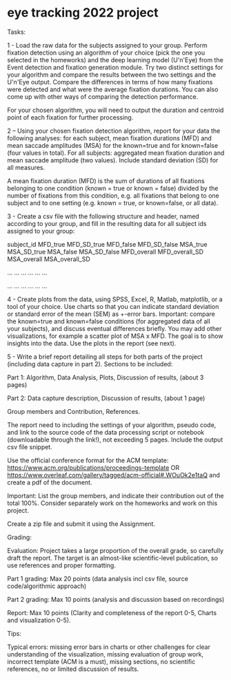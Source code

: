 # eye tracking 2022 project

Tasks:

1 - Load the raw data for the subjects assigned to your group. Perform fixation detection using an algorithm of your choice (pick the one you selected in the homeworks) and the deep learning model (U'n'Eye) from the Event detection and fixation generation module. Try two distinct settings for your algorithm and compare the results between the two settings and the U'n'Eye output. Compare the differences in terms of how many fixations were detected and what were the average fixation durations. You can also come up with other ways of comparing the detection performance.

For your chosen algorithm, you will need to output the duration and centroid point of each fixation for further processing.

2 – Using your chosen fixation detection algorithm, report for your data the following analyses: for each subject, mean fixation durations (MFD) and mean saccade amplitudes (MSA) for the known=true and for known=false (four values in total). For all subjects: aggregated mean fixation duration and mean saccade amplitude (two values). Include standard deviation (SD) for all measures.

A mean fixation duration (MFD) is the sum of durations of all fixations belonging to one condition (known = true or known = false) divided by the number of fixations from this condition, e.g. all fixations that belong to one subject and to one setting (e.g. known = true, or known=false, or all data).

3 - Create a csv file with the following structure and header, named according to your group, and fill in the resulting data for all subject ids assigned to your group:

subject_id   MFD_true MFD_SD_true MFD_false MFD_SD_false MSA_true MSA_SD_true MSA_false MSA_SD_false MFD_overall MFD_overall_SD MSA_overall MSA_overall_SD

... ... ... ... ... ...

... ... ... ... ... ...

4 - Create plots from the data, using SPSS, Excel, R, Matlab, matplotlib, or a tool of your choice. Use charts so that you can indicate standard deviation or standard error of the mean (SEM) as +-error bars. Important: compare the known=true and known=false conditions (for aggregated data of all your subjects), and discuss eventual differences briefly. You may add other visualizations, for example a scatter plot of MSA x MFD. The goal is to show insights into the data. Use the plots in the report (see next).

5 - Write a brief report detailing all steps for both parts of the project (including data capture in part 2). Sections to be included:

Part 1: Algorithm, Data Analysis, Plots, Discussion of results, (about 3 pages)

Part 2: Data capture description, Discussion of results, (about 1 page)

Group members and Contribution, References.

The report need to including the settings of your algorithm, pseudo code, and link to the source code of the data processing script or notebook (downloadable through the link!), not exceeding 5 pages. Include the output csv file snippet.

Use the official conference format for the ACM template: <https://www.acm.org/publications/proceedings-template> OR <https://www.overleaf.com/gallery/tagged/acm-official#.WOuOk2e1taQ> and create a pdf of the document.

Important: List the group members, and indicate their contribution out of the total 100%. Consider separately work on the homeworks and work on this project.

Create a zip file and submit it using the Assignment.

Grading:

Evaluation: Project takes a large proportion of the overall grade, so carefully draft the report. The target is an almost-like scientific-level publication, so use references and proper formatting.

Part 1 grading: Max 20 points (data analysis incl csv file, source code/algorithmic approach)

Part 2 grading: Max 10 points (analysis and discussion based on recordings)

Report: Max 10 points (Clarity and completeness of the report 0-5, Charts and visualization 0-5).

Tips:

Typical errors: missing error bars in charts or other challenges for clear understanding of the visualization, missing evaluation of group work, incorrect template (ACM is a must), missing sections, no scientific references, no or limited discussion of results.

